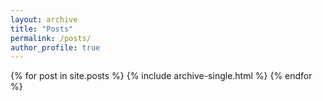 ```yaml
---
layout: archive
title: "Posts"
permalink: /posts/
author_profile: true
---
```


{% for post in site.posts %}
  {% include archive-single.html %}
{% endfor %}